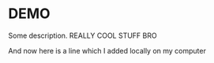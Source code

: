 # DEMO

Some description. REALLY COOL STUFF BRO

And now here is a line which I added locally on my computer

